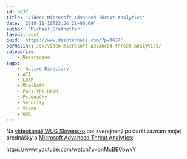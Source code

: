 ```yaml
---
id: 9637
title: 'Video: Microsoft Advanced Threat Analytics'
date: '2018-11-10T23:36:21+00:00'
author: 'Michael Grafnetter'
layout: post
guid: 'https://www.dsinternals.com/?p=9637'
permalink: /sk/video-microsoft-advanced-threat-analytics/
categories:
    - Nezaradené
tags:
    - 'Active Directory'
    - ATA
    - LDAP
    - Mimikatz
    - Pass-the-Hash
    - Prednášky
    - Security
    - Video
    - WUG
---
```


Na [videokanáli WUG Slovensko](https://www.youtube.com/channel/UCnaB-RtQk8l4hlp_fQTaEoQ) bol zverejnený postarší záznam mojej prednášky o [Microsoft Advanced Threat Analytics](https://docs.microsoft.com/en-us/advanced-threat-analytics/what-is-ata):

<https://www.youtube.com/watch?v=onMuBB0bwvY>
